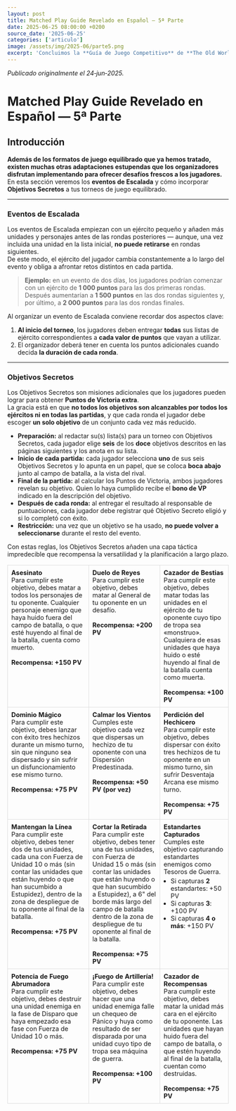 ```yaml
---
layout: post
title: Matched Play Guide Revelado en Español — 5ª Parte
date: 2025-06-25 08:00:00 +0200
source_date: '2025-06-25'
categories: ['articulo']
image: /assets/img/2025-06/parte5.png
excerpt: 'Concluimos la **Guía de Juego Competitivo** de **The Old World** con un artículo que lleva tus torneos al siguiente nivel: descubre cómo organizar *Eventos de Escalada*, en los que los ejércitos crecen ronda a ronda. Y añade la emoción de los **Objetivos Secretos** —*12 misiones sorpresa* con recompensas en *Puntos de Victoria* que pondrán a prueba la versatilidad y la táctica de cada comandante.'
---
```


*Publicado originalmente el 24‑jun‑2025.*

# Matched Play Guide Revelado en Español — 5ª Parte

## Introducción


**Además de los formatos de juego equilibrado que ya hemos tratado, existen muchas otras adaptaciones estupendas que los organizadores disfrutan implementando para ofrecer desafíos frescos a los jugadores.**  
En esta sección veremos los **eventos de Escalada** y cómo incorporar **Objetivos Secretos** a tus torneos de juego equilibrado.

---

### Eventos de Escalada

Los eventos de Escalada empiezan con un ejército pequeño y añaden más unidades y personajes antes de las rondas posteriores — aunque, una vez incluida una unidad en la lista inicial, **no puede retirarse** en rondas siguientes.  
De este modo, el ejército del jugador cambia constantemente a lo largo del evento y obliga a afrontar retos distintos en cada partida.

> **Ejemplo:** en un evento de dos días, los jugadores podrían comenzar con un ejército de **1 000 puntos** para las dos primeras rondas. Después aumentarían a **1 500 puntos** en las dos rondas siguientes y, por último, a **2 000 puntos** para las dos rondas finales.

Al organizar un evento de Escalada conviene recordar dos aspectos clave:

1. **Al inicio del torneo**, los jugadores deben entregar **todas** sus listas de ejército correspondientes a **cada valor de puntos** que vayan a utilizar.  
2. El organizador deberá tener en cuenta los puntos adicionales cuando decida **la duración de cada ronda**.

---

### Objetivos Secretos

Los Objetivos Secretos son misiones adicionales que los jugadores pueden lograr para obtener **Puntos de Victoria extra**.  
La gracia está en que **no todos los objetivos son alcanzables por todos los ejércitos ni en todas las partidas**, y que cada ronda el jugador debe escoger **un solo objetivo** de un conjunto cada vez más reducido.

* **Preparación:** al redactar su(s) lista(s) para un torneo con Objetivos Secretos, cada jugador elige **seis** de los **doce** objetivos descritos en las páginas siguientes y los anota en su lista.  
* **Inicio de cada partida:** cada jugador selecciona **uno** de sus seis Objetivos Secretos y lo apunta en un papel, que se coloca **boca abajo** junto al campo de batalla, a la vista del rival.  
* **Final de la partida:** al calcular los Puntos de Victoria, ambos jugadores revelan su objetivo. Quien lo haya cumplido recibe el **bono de VP** indicado en la descripción del objetivo.  
* **Después de cada ronda:** al entregar el resultado al responsable de puntuaciones, cada jugador debe registrar qué Objetivo Secreto eligió y si lo completó con éxito.  
* **Restricción:** una vez que un objetivo se ha usado, **no puede volver a seleccionarse** durante el resto del evento.

Con estas reglas, los Objetivos Secretos añaden una capa táctica impredecible que recompensa la versatilidad y la planificación a largo plazo.

<style>
/* Puedes pegar estas reglas al principio del MD o en tu hoja de estilos del tema */
.secret-grid      { width: 100%; border-collapse: collapse; }
.secret-box       { border: 1px solid #ddd; padding: 8px; vertical-align: top; font-size: 0.9em; }
.secret-title     { font-weight: bold; font-size: 1em; }
.secret-reward    { font-weight: bold; }
</style>

<table class="secret-grid">
<tr>
<td class="secret-box">
  <span class="secret-title">Asesinato</span><br>
  Para cumplir este objetivo, debes matar a todos los personajes de tu oponente. Cualquier personaje enemigo que haya huido fuera del campo de batalla, o que esté huyendo al final de la batalla, cuenta como muerto.<br><br>
  <span class="secret-reward">Recompensa: +150 PV</span>
</td>
<td class="secret-box">
  <span class="secret-title">Duelo de Reyes</span><br>
  Para cumplir este objetivo, debes matar al General de tu oponente en un desafío.<br><br>
  <span class="secret-reward">Recompensa: +200 PV</span>
</td>
<td class="secret-box">
  <span class="secret-title">Cazador de Bestias</span><br>
  Para cumplir este objetivo, debes matar todas las unidades en el ejército de tu oponente cuyo tipo de tropa sea «monstruo». Cualquiera de esas unidades que haya huido o esté huyendo al final de la batalla cuenta como muerta.<br><br>
  <span class="secret-reward">Recompensa: +100 PV</span>
</td>
</tr>

<tr>
<td class="secret-box">
  <span class="secret-title">Dominio Mágico</span><br>
  Para cumplir este objetivo, debes lanzar con éxito tres hechizos durante un mismo turno, sin que ninguno sea dispersado y sin sufrir un disfuncionamiento ese mismo turno.<br><br>
  <span class="secret-reward">Recompensa: +75 PV</span>
</td>
<td class="secret-box">
  <span class="secret-title">Calmar los Vientos</span><br>
  Cumples este objetivo cada vez que dispersas un hechizo de tu oponente con una Dispersión Predestinada.<br><br>
  <span class="secret-reward">Recompensa: +50 PV (por vez)</span>
</td>
<td class="secret-box">
  <span class="secret-title">Perdición del Hechicero</span><br>
  Para cumplir este objetivo, debes dispersar con éxito tres hechizos de tu oponente en un mismo turno, sin sufrir Desventaja Arcana ese mismo turno.<br><br>
  <span class="secret-reward">Recompensa: +75 PV</span>
</td>
</tr>

<tr>
<td class="secret-box">
  <span class="secret-title">Mantengan la Línea</span><br>
  Para cumplir este objetivo, debes tener dos de tus unidades, cada una con Fuerza de Unidad 10 o más (sin contar las unidades que están huyendo o que han sucumbido a Estupidez), dentro de la zona de despliegue de tu oponente al final de la batalla.<br><br>
  <span class="secret-reward">Recompensa: +75 PV</span>
</td>
<td class="secret-box">
  <span class="secret-title">Cortar la Retirada</span><br>
  Para cumplir este objetivo, debes tener una de tus unidades, con Fuerza de Unidad 15 o más (sin contar las unidades que están huyendo o que han sucumbido a Estupidez), a 6" del borde más largo del campo de batalla dentro de la zona de despliegue de tu oponente al final de la batalla.<br><br>
  <span class="secret-reward">Recompensa: +75 PV</span>
</td>
<td class="secret-box">
  <span class="secret-title">Estandartes Capturados</span><br>
  Cumples este objetivo capturando estandartes enemigos como Tesoros de Guerra.<br>
  <ul style="margin:4px 0 0 16px; padding:0;">
    <li>Si capturas <strong>2</strong> estandartes: +50 PV</li>
    <li>Si capturas <strong>3</strong>: +100 PV</li>
    <li>Si capturas <strong>4 o más</strong>: +150 PV</li>
  </ul>
</td>
</tr>

<tr>
<td class="secret-box">
  <span class="secret-title">Potencia de Fuego Abrumadora</span><br>
  Para cumplir este objetivo, debes destruir una unidad enemiga en la fase de Disparo que haya empezado esa fase con Fuerza de Unidad 10 o más.<br><br>
  <span class="secret-reward">Recompensa: +75 PV</span>
</td>
<td class="secret-box">
  <span class="secret-title">¡Fuego de Artillería!</span><br>
  Para cumplir este objetivo, debes hacer que una unidad enemiga falle un chequeo de Pánico y huya como resultado de ser disparada por una unidad cuyo tipo de tropa sea máquina de guerra.<br><br>
  <span class="secret-reward">Recompensa: +100 PV</span>
</td>
<td class="secret-box">
  <span class="secret-title">Cazador de Recompensas</span><br>
  Para cumplir este objetivo, debes matar la unidad más cara en el ejército de tu oponente. Las unidades que hayan huido fuera del campo de batalla, o que estén huyendo al final de la batalla, cuentan como destruidas.<br><br>
  <span class="secret-reward">Recompensa: +75 PV</span>
</td>
</tr>
</table>
